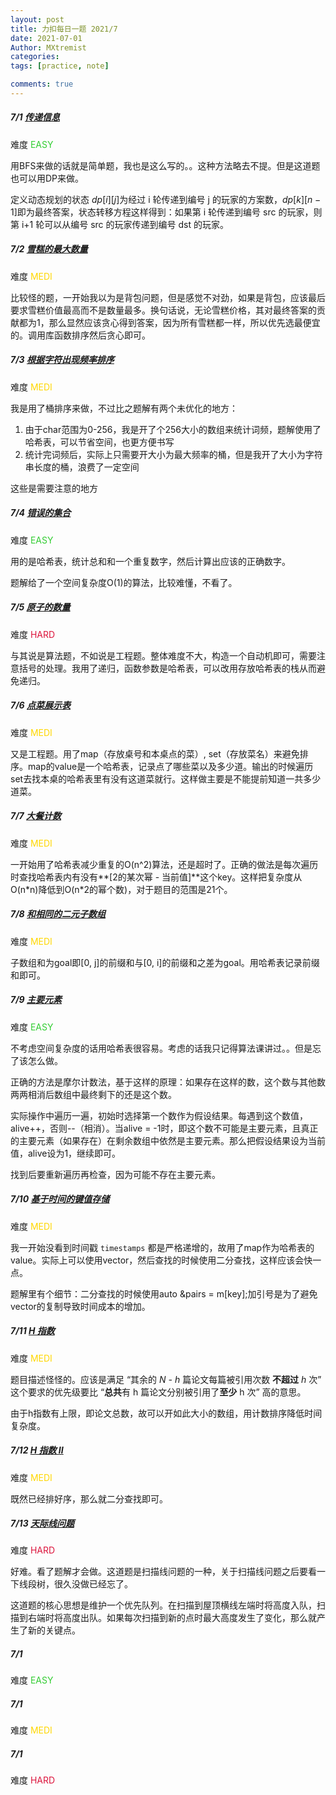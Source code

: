 ```yaml
---
layout: post
title: 力扣每日一题 2021/7
date: 2021-07-01
Author: MXtremist
categories: 
tags: [practice, note]

comments: true
--- 
```


<!-- more -->



##### 7/1 [传递信息](https://leetcode-cn.com/problems/chuan-di-xin-xi/)

难度 <font color="Limegreen">EASY</font>

用BFS来做的话就是简单题，我也是这么写的。。这种方法略去不提。但是这道题也可以用DP来做。

定义动态规划的状态 $dp[i][j]$为经过 i 轮传递到编号 j 的玩家的方案数，$dp[k][n−1]$即为最终答案，状态转移方程这样得到：如果第 i 轮传递到编号 src 的玩家，则第 i+1 轮可以从编号 src 的玩家传递到编号 dst 的玩家。



##### 7/2 [雪糕的最大数量](https://leetcode-cn.com/problems/maximum-ice-cream-bars/)

难度 <font color="Gold">MEDI</font>

比较怪的题，一开始我以为是背包问题，但是感觉不对劲，如果是背包，应该最后要求雪糕价值最高而不是数量最多。换句话说，无论雪糕价格，其对最终答案的贡献都为1，那么显然应该贪心得到答案，因为所有雪糕都一样，所以优先选最便宜的。调用库函数排序然后贪心即可。



##### 7/3 [根据字符出现频率排序](https://leetcode-cn.com/problems/sort-characters-by-frequency/)

难度 <font color="Gold">MEDI</font>

我是用了桶排序来做，不过比之题解有两个未优化的地方：

1. 由于char范围为0-256，我是开了个256大小的数组来统计词频，题解使用了哈希表，可以节省空间，也更方便书写
2. 统计完词频后，实际上只需要开大小为最大频率的桶，但是我开了大小为字符串长度的桶，浪费了一定空间

这些是需要注意的地方



##### 7/4 [错误的集合](https://leetcode-cn.com/problems/set-mismatch/)

难度 <font color="Limegreen">EASY</font>

用的是哈希表，统计总和和一个重复数字，然后计算出应该的正确数字。

题解给了一个空间复杂度O(1)的算法，比较难懂，不看了。



##### 7/5 [原子的数量](https://leetcode-cn.com/problems/number-of-atoms/)

难度 <font color="Crimson">HARD</font>

与其说是算法题，不如说是工程题。整体难度不大，构造一个自动机即可，需要注意括号的处理。我用了递归，函数参数是哈希表，可以改用存放哈希表的栈从而避免递归。



##### 7/6 [点菜展示表](https://leetcode-cn.com/problems/display-table-of-food-orders-in-a-restaurant/)

难度 <font color="Gold">MEDI</font>

又是工程题。用了map（存放桌号和本桌点的菜）, set（存放菜名）来避免排序。map的value是一个哈希表，记录点了哪些菜以及多少道。输出的时候遍历set去找本桌的哈希表里有没有这道菜就行。这样做主要是不能提前知道一共多少道菜。



##### 7/7 [大餐计数](https://leetcode-cn.com/problems/count-good-meals/)

难度 <font color="Gold">MEDI</font>

一开始用了哈希表减少重复的O(n^2)算法，还是超时了。正确的做法是每次遍历时查找哈希表内有没有**[2的某次幂 - 当前值]**这个key。这样把复杂度从O(n\*n)降低到O(n*2的幂个数)，对于题目的范围是21个。



##### 7/8 [和相同的二元子数组](https://leetcode-cn.com/problems/binary-subarrays-with-sum/)

难度 <font color="Gold">MEDI</font>

子数组和为goal即[0, j]的前缀和与[0, i]的前缀和之差为goal。用哈希表记录前缀和即可。



##### 7/9 [主要元素](https://leetcode-cn.com/problems/find-majority-element-lcci/)

难度 <font color="Limegreen">EASY</font>

不考虑空间复杂度的话用哈希表很容易。考虑的话我只记得算法课讲过。。但是忘了该怎么做。

正确的方法是摩尔计数法，基于这样的原理：如果存在这样的数，这个数与其他数两两相消后数组中最终剩下的还是这个数。

实际操作中遍历一遍，初始时选择第一个数作为假设结果。每遇到这个数值，alive++，否则--（相消）。当alive = -1时，即这个数不可能是主要元素，且真正的主要元素（如果存在）在剩余数组中依然是主要元素。那么把假设结果设为当前值，alive设为1，继续即可。

找到后要重新遍历再检查，因为可能不存在主要元素。



##### 7/10 [基于时间的键值存储](https://leetcode-cn.com/problems/time-based-key-value-store/)

难度 <font color="Gold">MEDI</font>

我一开始没看到时间戳 `timestamps` 都是严格递增的，故用了map作为哈希表的value。实际上可以使用vector，然后查找的时候使用二分查找，这样应该会快一点。

题解里有个细节：二分查找的时候使用auto &pairs = m[key];加引号是为了避免vector的复制导致时间成本的增加。



##### 7/11 [H 指数](https://leetcode-cn.com/problems/h-index/)

难度 <font color="Gold">MEDI</font>

题目描述怪怪的。应该是满足 “其余的 *N - h* 篇论文每篇被引用次数 **不超过** *h* 次” 这个要求的优先级要比 “**总共**有 h 篇论文分别被引用了**至少** h 次” 高的意思。

由于h指数有上限，即论文总数，故可以开如此大小的数组，用计数排序降低时间复杂度。



##### 7/12 [H 指数 II](https://leetcode-cn.com/problems/h-index-ii/)

难度 <font color="Gold">MEDI</font>

既然已经排好序，那么就二分查找即可。



##### 7/13 [天际线问题](https://leetcode-cn.com/problems/the-skyline-problem/)

难度 <font color="Crimson">HARD</font>

好难。看了题解才会做。这道题是扫描线问题的一种，关于扫描线问题之后要看一下线段树，很久没做已经忘了。

这道题的核心思想是维护一个优先队列。在扫描到屋顶横线左端时将高度入队，扫描到右端时将高度出队。如果每次扫描到新的点时最大高度发生了变化，那么就产生了新的关键点。



##### 7/1

难度 <font color="Limegreen">EASY</font>

##### 7/1

难度 <font color="Gold">MEDI</font>

##### 7/1

难度 <font color="Crimson">HARD</font>

